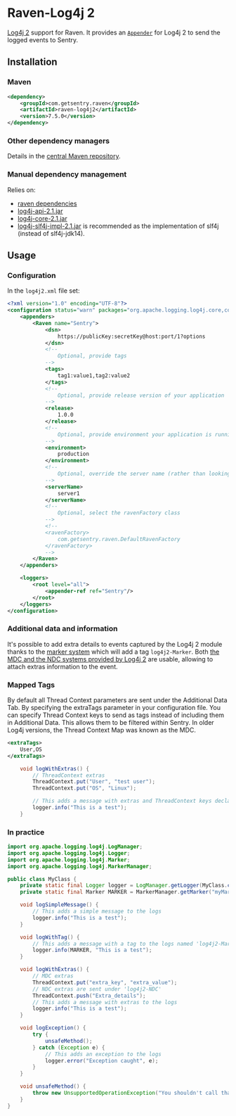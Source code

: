 # Raven-Log4j 2
[Log4j 2](https://logging.apache.org/log4j/2.x/) support for Raven.
It provides an [`Appender`](https://logging.apache.org/log4j/2.x/log4j-core/apidocs/org/apache/logging/log4j/core/Appender.html)
for Log4j 2 to send the logged events to Sentry.

## Installation

### Maven
```xml
<dependency>
    <groupId>com.getsentry.raven</groupId>
    <artifactId>raven-log4j2</artifactId>
    <version>7.5.0</version>
</dependency>
```

### Other dependency managers
Details in the [central Maven repository](https://search.maven.org/#artifactdetails%7Ccom.getsentry.raven%7Craven-log4j2%7C7.5.0%7Cjar).

### Manual dependency management
Relies on:

 - [raven dependencies](../raven)
 - [log4j-api-2.1.jar](https://search.maven.org/#artifactdetails%7Corg.apache.logging.log4j%7Clog4j-api%7.5.0%7Cjar)
 - [log4j-core-2.1.jar](https://search.maven.org/#artifactdetails%7Corg.apache.logging.log4j%7Clog4j-core%7.5.0%7Cjar)
 - [log4j-slf4j-impl-2.1.jar](http://search.maven.org/#artifactdetails%7Corg.apache.logging.log4j%7Clog4j-slf4j-impl%7.5.0%7Cjar)
 is recommended as the implementation of slf4j (instead of slf4j-jdk14).


## Usage
### Configuration
In the `log4j2.xml` file set:

```xml
<?xml version="1.0" encoding="UTF-8"?>
<configuration status="warn" packages="org.apache.logging.log4j.core,com.getsentry.raven.log4j2">
    <appenders>
        <Raven name="Sentry">
            <dsn>
                https://publicKey:secretKey@host:port/1?options
            </dsn>
            <!--
                Optional, provide tags
            -->
            <tags>
                tag1:value1,tag2:value2
            </tags>
            <!--
                Optional, provide release version of your application
            -->
            <release>
                1.0.0
            </release>
            <!--
                Optional, provide environment your application is running in
            -->
            <environment>
                production
            </environment>
            <!--
                Optional, override the server name (rather than looking it up dynamically)
            -->
            <serverName>
                server1
            </serverName>
            <!--
                Optional, select the ravenFactory class
            -->
            <!--
            <ravenFactory>
                com.getsentry.raven.DefaultRavenFactory
            </ravenFactory>
            -->
        </Raven>
    </appenders>

    <loggers>
        <root level="all">
            <appender-ref ref="Sentry"/>
        </root>
    </loggers>
</configuration>
```

### Additional data and information
It's possible to add extra details to events captured by the Log4j 2 module
thanks to the [marker system](https://logging.apache.org/log4j/2.x/manual/markers.html)
which will add a tag `log4j2-Marker`.
Both [the MDC and the NDC systems provided by Log4j 2](https://logging.apache.org/log4j/2.x/manual/thread-context.html)
are usable, allowing to attach extras information to the event.

### Mapped Tags
By default all Thread Context parameters are sent under the Additional Data Tab. By specifying the extraTags parameter in your
configuration file. You can specify Thread Context keys to send as tags instead of including them in Additional Data.
This allows them to be filtered within Sentry. In older Log4j versions, the Thread Context Map was known as the MDC.

```xml
<extraTags>
    User,OS
</extraTags>
```
```java
    void logWithExtras() {
        // ThreadContext extras
        ThreadContext.put("User", "test user");
        ThreadContext.put("OS", "Linux");

        // This adds a message with extras and ThreadContext keys declared in extraTags as tags to Sentry
        logger.info("This is a test");
    }
```

### In practice
```java
import org.apache.logging.log4j.LogManager;
import org.apache.logging.log4j.Logger;
import org.apache.logging.log4j.Marker;
import org.apache.logging.log4j.MarkerManager;

public class MyClass {
    private static final Logger logger = LogManager.getLogger(MyClass.class);
    private static final Marker MARKER = MarkerManager.getMarker("myMarker");

    void logSimpleMessage() {
        // This adds a simple message to the logs
        logger.info("This is a test");
    }

    void logWithTag() {
        // This adds a message with a tag to the logs named 'log4j2-Marker'
        logger.info(MARKER, "This is a test");
    }

    void logWithExtras() {
        // MDC extras
        ThreadContext.put("extra_key", "extra_value");
        // NDC extras are sent under 'log4j2-NDC'
        ThreadContext.push("Extra_details");
        // This adds a message with extras to the logs
        logger.info("This is a test");
    }

    void logException() {
        try {
            unsafeMethod();
        } catch (Exception e) {
            // This adds an exception to the logs
            logger.error("Exception caught", e);
        }
    }

    void unsafeMethod() {
        throw new UnsupportedOperationException("You shouldn't call that");
    }
}
```
